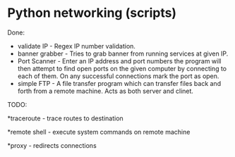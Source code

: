 # Python networking (scripts)

Done:

* validate IP - Regex IP number validation.
* banner grabber - Tries to grab banner from running services at given IP.
* Port Scanner - Enter an IP address and port numbers the program will then attempt to find open ports on the given computer by connecting to each of them. On any successful connections mark the port as open.
* simple FTP - A file transfer program which can transfer files back and forth from a remote machine. Acts as both server and clinet.

TODO:

*traceroute - trace routes to destination

*remote shell - execute system commands on remote machine

*proxy - redirects connections 

